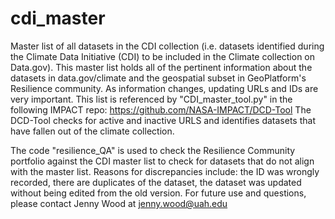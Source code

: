 # cdi_master

Master list of all datasets in the CDI collection (i.e. datasets identified during the Climate Data Initiative (CDI) to be included in the Climate collection on Data.gov). 
This master list holds all of the pertinent information about the datasets in data.gov/climate and 
the geospatial subset in GeoPlatform's Resilience community. As information changes, updating URLs and IDs are very important. 
This list is referenced by "CDI_master_tool.py" in the following IMPACT repo: https://github.com/NASA-IMPACT/DCD-Tool
The DCD-Tool checks for active and inactive URLS and identifies datasets that have fallen out of the climate collection. 

The code "resilience_QA" is used to check the Resilience Community portfolio against the CDI master list to check for datasets that do not align with the master list. Reasons for discrepancies include: the ID was wrongly recorded, there are duplicates of the dataset, the dataset was updated without being edited from the old version. For future use and questions, please contact Jenny Wood at jenny.wood@uah.edu 
